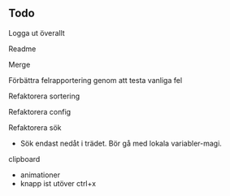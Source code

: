 ## Todo

Logga ut överallt

Readme

Merge

Förbättra felrapportering genom att testa vanliga fel

Refaktorera sortering

Refaktorera config

Refaktorera sök  
* Sök endast nedåt i trädet. Bör gå med lokala variabler-magi.

clipboard  
* animationer
* knapp ist utöver ctrl+x